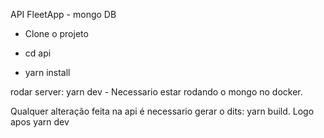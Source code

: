 API FleetApp - mongo DB

- Clone o projeto

- cd api 

- yarn install

rodar server: yarn dev - Necessario estar rodando o mongo no docker.

Qualquer alteração feita na api é necessario gerar o dits: yarn build. Logo apos yarn dev